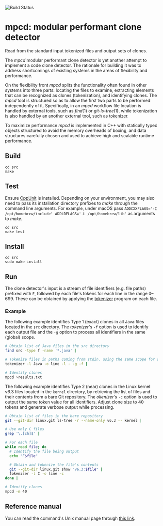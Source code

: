 ![Build Status](https://img.shields.io/github/actions/workflow/status/dspinellis/mpld/main.yml?branch=main)

# mpcd: modular performant clone detector

Read from the standard input tokenized files and output sets of clones.

The _mpcd_ modular performant clone detector is yet another attempt to
implement a code clone detector.
The rationale for building it was to address shortcomings of existing systems
in the areas of flexibility and performance.

On the flexibility front _mpcd_ splits the functionality often found
in other systems into three parts: locating the files to examine,
extracting elements that can be recognized as clones (tokenization), and
identifying clones.
The _mpcd_ tool is structured so as to allow the first two parts to be
performed independently of it.
Specifically, in an _mpcd_ workflow file location is handled by external
tools, such as _find_(1) or _git-ls-tree_(1),
while tokenization is also handled by an another external tool,
such as [tokenizer](https://github.com/dspinellis/tokenizer).

To maximize performance _mpcd_ is implemented in C++ with
statically typed objects structured to avoid the memory overheads of boxing,
and
data structures carefully chosen and used to achieve high and scalable
runtime performance.


## Build

```
cd src
make
```

## Test
Ensure [CppUnit](https://en.wikipedia.org/wiki/CppUnit) is installed.
Depending on your environment, you may also need to pass its installation
directory prefixes to _make_ through the command line arguments.
For example, under macOS pass
`ADDCXXFLAGS='-I /opt/homebrew/include' ADDLDFLAGS='-L /opt/homebrew/lib'`
as arguments to _make_.

```
cd src
make test
```

## Install

```
cd src
sudo make install
```

## Run

The clone detector's input is a stream of file identifiers
(e.g. file paths) prefixed with `F`, followed by each file's
tokens for each line in the range 0–699.
These can be obtained by applying the
[tokenizer](https://github.com/dspinellis/tokenizer) program on each file.

### Example

The following example identifies Type 1 (exact) clones in all Java files
located in the `src` directory.
The _tokenizer_'s
`-f` option is used to identify each output file and
the `-g` option to process all identifiers in the same (global) scope.

```sh
# Obtain list of Java files in the src directory
find src -type f -name '*.java' |

# Tokenize files in paths coming from stdin, using the same scope for all ids
tokenizer -l Java -o line -l - -g -f |

# Identify clones
mpcd >results.txt
```

The following example identifies Type 2 (near) clones
in the Linux kernel v6.3 files located in the `kernel` directory,
by retrieving the list of files and their contents from a bare Git
repository.
The _okenizer_'s
`-c` option is used to output the same token value for all identifiers.
Adjust clone size to 40 tokens and generate verbose output while processing.

```sh
# Obtain list of files in the bare repository
git --git-dir linux.git ls-tree -r --name-only v6.3 -- kernel |

# Use only C files
grep '\.[ch]$' |

# For each file
while read file; do
  # Identify the file being output
  echo "F$file"

  # Obtain and tokenize the file's contents
  git --git-dir linux.git show "v6.3:$file" |
  tokenizer -l C -o line -c
done |

# Identify clones
mpcd -n 40
```

## Reference manual
You can read the command's Unix manual page through [this link](https://dspinellis.github.io/manview/?src=https%3A%2F%2Fraw.githubusercontent.com%2Fdspinellis%2Fmpcd%2Fmaster%2Fsrc%2Fmpcd.1&name=mpcd(1)&link=https%3A%2F%2Fgithub.com%2Fdspinellis%2mpcd).


